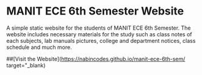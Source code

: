 # MANIT ECE 6th Semester Website
A simple static website for the students of MANIT ECE 6th Semester. The website includes necessary materials for the study such as class notes of each subjects, lab manuals pictures, college and department notices, class schedule and much more. <br/>

##[Visit the Website](https://nabincodes.github.io/manit-ece-6th-sem/ target="_blank)
